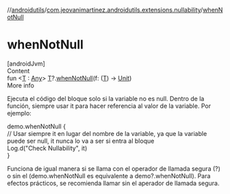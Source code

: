 //[androidutils](../index.md)/[com.jeovanimartinez.androidutils.extensions.nullability](index.md)/[whenNotNull](when-not-null.md)



# whenNotNull  
[androidJvm]  
Content  
fun <[T](when-not-null.md) : [Any](https://kotlinlang.org/api/latest/jvm/stdlib/kotlin/-any/index.html)> [T](when-not-null.md)?.[whenNotNull](when-not-null.md)(f: ([T](when-not-null.md)) -> [Unit](https://kotlinlang.org/api/latest/jvm/stdlib/kotlin/-unit/index.html))  
More info  


Ejecuta el código del bloque solo si la variable no es null. Dentro de la función, siempre usar it para hacer referencia al valor de la variable. Por ejemplo:

demo.whenNotNull {  
    // Usar siempre it en lugar del nombre de la variable, ya que la variable puede ser null, it nunca lo va a ser si entra al bloque  
    Log.d("Check Nullability", it)  
}

Funciona de igual manera si se llama con el operador de llamada segura (?) o sin el (demo.whenNotNull es equivalente a demo?.whenNotNull). Para efectos prácticos, se recomienda llamar sin el aperador de llamada segura.

  



